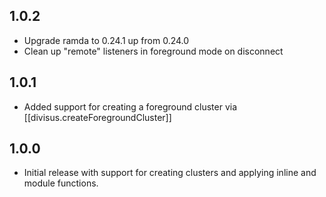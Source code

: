 ## 1.0.2

- Upgrade ramda to 0.24.1 up from 0.24.0
- Clean up "remote" listeners in foreground mode on disconnect

## 1.0.1

- Added support for creating a foreground cluster via [[divisus.createForegroundCluster]]

## 1.0.0

- Initial release with support for creating clusters and applying inline and
  module functions.
